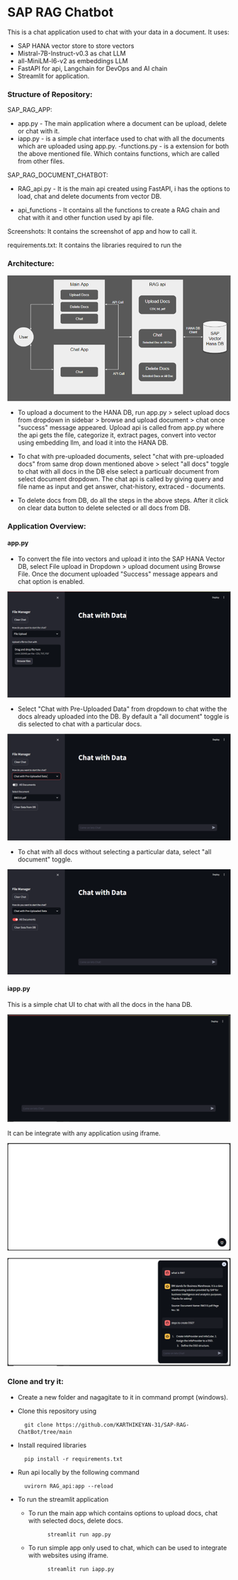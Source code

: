 # SAP RAG Chatbot

This is a chat application used to chat with your data in a document.
It uses:
- SAP HANA vector store to store vectors
- Mistral-7B-Instruct-v0.3 as chat LLM
- all-MiniLM-l6-v2 as embeddings LLM 
- FastAPI for api, Langchain for DevOps and AI chain
- Streamlit for application.

### Structure of Repository:

SAP_RAG_APP:

- app.py - The main application where a document can be upload, delete or chat with it.
- iapp.py - is a simple chat interface used to chat with all the documents which are uploaded using app.py.
-functions.py - is a extension for both the above mentioned file. Which contains functions, which are called from other files.

SAP_RAG_DOCUMENT_CHATBOT:

- RAG_api.py - It is the main api created using FastAPI, i has the options to load, chat and delete documents from vector DB.

- api_functions - It contains all the functions to create a RAG chain and chat with it and other function used by api file.


Screenshots:
It contains the screenshot of app and how to call it.

requirements.txt:
It contains the libraries required to run the

### Architecture:

![Architecture](Screenshots/Architecture.PNG "Architecture of the APP")

- To upload a document to the HANA DB, run app.py > select upload docs from dropdown in sidebar > browse and upload document > chat once "success" message appeared. Upload api is called from app.py where the api gets the file, categorize it, extract pages, convert into vector using embedding llm, and load it into the HANA DB.

- To chat with pre-uploaded documents, select "chat with pre-uploaded docs" from same drop down mentioned above > select "all docs" toggle to chat with all docs in the DB else select a particualr document from select document dropdown. The chat api is called by giving query and file name as input and get answer, chat-history, extraced - documents.

- To delete docs from DB, do all the steps in the above steps. After it click on clear data button to delete selected or all docs from DB.

### Application Overview:

#### **app.py** 

- To convert the file into vectors and upload it into the SAP HANA Vector DB, select File upload in Dropdown > upload document using Browse File. Once the document uploaded "Success" message appears and chat option is enabled.

![app.py - upload Data](Screenshots\detailed_app_upload_data.PNG "app.py - upload Data")

- Select "Chat with Pre-Uploaded Data" from dropdown to chat withe the docs already uploaded into the DB. By default a "all document" toggle is dis selected to chat with a particular docs.

![app.py - Pre_uploaded Data - select Docs](Screenshots\detailed_app_preuploaded_doc_select_doc.PNG "app.py - Pre_uploaded Data - select Docs")

- To chat with all docs without selecting a particular data, select "all document" toggle.

![app.py - Pre_uploaded Data - select Docs](Screenshots\detailed_app_preuploaded_doc_all_doc.PNG "app.py - Pre_uploaded Data - select Docs")

#### iapp.py

This is a simple chat UI to chat with all the docs in the hana DB. 

![iapp.py - simple chat](Screenshots\iapp_ss.PNG "iapp.py - simple chat")

It can be integrate with any application using iframe.

![chat widget](Screenshots\Chatbot_html2_ss.PNG "chat widget")

![chat widget](Screenshots\Chatbot_html_ss.PNG "chat widget")

### Clone and try it:

- Create a new folder and nagagitate to it in command prompt (windows).

- Clone this repository using
    
        git clone https://github.com/KARTHIKEYAN-31/SAP-RAG-ChatBot/tree/main

- Install required libraries
    
        pip install -r requirements.txt

- Run api locally by the following command

        uvirorn RAG_api:app --reload

- To run the streamlit application

    * To run the main app which contains options to upload docs, chat with selected docs, delete docs.

                streamlit run app.py 

    * To run simple app only used to chat, which can be used to integrate with websites using iframe.

                streamlit run iapp.py
